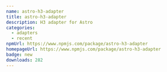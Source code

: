 ```yaml
---
name: astro-h3-adapter
title: astro-h3-adapter
description: H3 adapter for Astro
categories:
  - adapters
  - recent
npmUrl: https://www.npmjs.com/package/astro-h3-adapter
homepageUrl: https://www.npmjs.com/package/astro-h3-adapter
badge: new
downloads: 282
---
```

